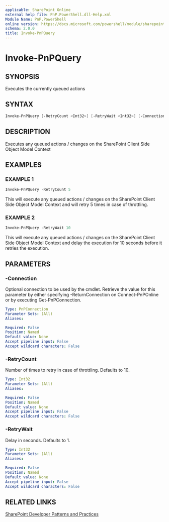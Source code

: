 ```yaml
---
applicable: SharePoint Online
external help file: PnP.PowerShell.dll-Help.xml
Module Name: PnP.PowerShell
online version: https://docs.microsoft.com/powershell/module/sharepoint-pnp/invoke-pnpquery
schema: 2.0.0
title: Invoke-PnPQuery
---
```


# Invoke-PnPQuery

## SYNOPSIS
Executes the currently queued actions

## SYNTAX

```powershell
Invoke-PnPQuery [-RetryCount <Int32>] [-RetryWait <Int32>] [-Connection <PnPConnection>] [<CommonParameters>]
```

## DESCRIPTION
Executes any queued actions / changes on the SharePoint Client Side Object Model Context

## EXAMPLES

### EXAMPLE 1
```powershell
Invoke-PnPQuery -RetryCount 5
```

This will execute any queued actions / changes on the SharePoint Client Side Object Model Context and will retry 5 times in case of throttling.

### EXAMPLE 2
```powershell
Invoke-PnPQuery -RetryWait 10
```

This will execute any queued actions / changes on the SharePoint Client Side Object Model Context and delay the execution for 10 seconds before it retries the execution.

## PARAMETERS

### -Connection
Optional connection to be used by the cmdlet. Retrieve the value for this parameter by either specifying -ReturnConnection on Connect-PnPOnline or by executing Get-PnPConnection.

```yaml
Type: PnPConnection
Parameter Sets: (All)
Aliases:

Required: False
Position: Named
Default value: None
Accept pipeline input: False
Accept wildcard characters: False
```

### -RetryCount
Number of times to retry in case of throttling. Defaults to 10.

```yaml
Type: Int32
Parameter Sets: (All)
Aliases:

Required: False
Position: Named
Default value: None
Accept pipeline input: False
Accept wildcard characters: False
```

### -RetryWait
Delay in seconds. Defaults to 1.

```yaml
Type: Int32
Parameter Sets: (All)
Aliases:

Required: False
Position: Named
Default value: None
Accept pipeline input: False
Accept wildcard characters: False
```

## RELATED LINKS

[SharePoint Developer Patterns and Practices](https://aka.ms/sppnp)